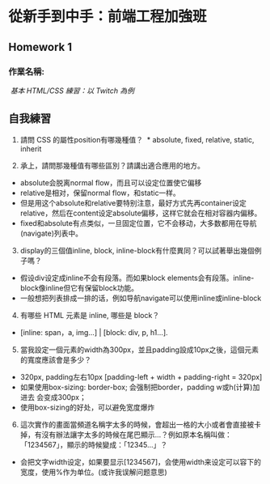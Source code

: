 # 從新手到中手：前端工程加強班

## Homework 1
### 作業名稱:
  *基本 HTML/CSS 練習：以 Twitch 為例*

## 自我練習
1. 請問 CSS 的屬性position有哪幾種值？
  * absolute, fixed, relative, static, inherit

2. 承上，請問那幾種值有哪些區別？請講出適合應用的地方。
  * absolute会脱离normal flow，而且可以设定位置使它偏移
  * relative是相对，保留normal flow，和static一样。
  * 但是用这个absolute和relative要特别注意，最好方式先再container设定relative，然后在content设定absolute偏移，这样它就会在相对容器内偏移。
  * fixed和absolute有点类似，一旦固定位置，它不会移动，大多数都用在导航(navigate)列表中。

3. display的三個值inline, block, inline-block有什麼異同？可以試著舉出幾個例子嗎？
  * 假设div设定成inline不会有段落。而如果block elements会有段落。inline-block像inline但它有保留block功能。
  * 一般想把列表排成一排的话，例如导航navigate可以使用inline或inline-block

4. 有哪些 HTML 元素是 inline, 哪些是 block？
  * [inline: span，a, img...] | [block: div, p, h1...].

5. 當我設定一個元素的width為300px，並且padding設成10px之後，這個元素的寬度應該會是多少？
  * 320px, padding左右10px [padding-left + width + padding-right = 320px]
  * 如果使用box-sizing: border-box; 会强制把border，padding w或h(计算)加进去 会变成300px；
  * 使用box-sizing的好处，可以避免宽度爆炸

6. 這次實作的畫面當頻道名稱字太多的時候，會超出一格的大小或者會直接被卡掉，有沒有辦法讓字太多的時候在尾巴顯示...？例如原本名稱叫做：「1234567」，顯示的時候變成：「12345...」？
  * 会把文字width设定，如果要显示[1234567]，会使用width来设定可以容下的宽度，使用%作为单位。(或许我误解问题意思)
